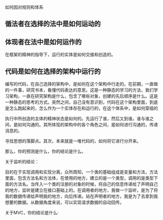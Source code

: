 如何因对规则和体系

## 循法者在选择的法中是如何运动的



## 体现者在法中是如何运作的

在框架的精神的指导下，运行的实体是如何交接和创造的。

## 代码是如何在选择的架构中运行的

编写的代码，在自己选择的架构中，是如何在这个架构中行走的。在前期，一直做的一件事，研究书本，看懂代码表达的意思。这是一种静态的学习的方法，我们学习架构，一直在研究架构是什么，包含了哪些对象，创建的先后顺序是什么。这是一种静态的思考的方式。突然之间，自己没有意识到，代码在这个架构里面，到底是怎么跑起来的，怎么作为一个实体存在和运行的，在这个体系中，是如何穿插的

执行中所创造的主体的精神状态是如何的。先运行了谁，然后又到谁。谁与谁之间，是如何沟通的。其所体现的架构中的各个角色之间，是如何进行沟通的，传递消息的。

寻找思想的落脚点。其次，本来就是一堆代码的，如何将它进行分开来。

那么，你的预测是什么，你的结论是什么。



关于监听的结论：

目的在于实现调用和实现分离，众所周知，一个类的基础组成是变量和方法，方法里面，包含方法名和方法体，在使用的地方，建立的是一个类型，调用的是类型下面的方法名。当传入一个类的注册的对象的时候，将自己的信息传递给了声明自己的地方，监听是建立在接口基础上的。在调用者的地方，我做一个监听，是为了将我的数据传递给声明我的地方，向后传递。站在声明者的地方，我是为了去拿到我想要的数据。从数据角度来说，可以实现请求数据的自动回传。

关于MVC，你的结论是什么:

